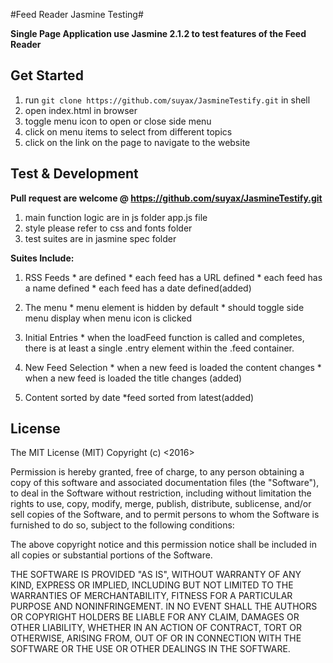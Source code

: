 #Feed Reader Jasmine Testing#

  **Single Page Application use Jasmine 2.1.2 to test features of the Feed Reader**

## Get Started
  1. run ```git clone https://github.com/suyax/JasmineTestify.git``` in shell  
  2. open index.html in browser  
  3. toggle menu icon to open or close side menu  
  4. click on menu items to select from different topics  
  5. click on the link on the page to navigate to the website  

## Test & Development

 **Pull request are welcome @ https://github.com/suyax/JasmineTestify.git**
 
   1. main function logic are in js folder app.js file
   2. style please refer to css and fonts folder
   3. test suites are in jasmine spec folder

**Suites Include:**
 
  1. RSS Feeds
    * are defined
    * each feed has a URL defined
    * each feed has a name defined
    * each feed has a date defined(added)

  2. The menu
    * menu element is hidden by default
    * should toggle side menu display when menu icon is clicked

  3. Initial Entries
    * when the loadFeed function is called and completes, there is at least a single .entry element within the .feed container.

  4. New Feed Selection
    * when a new feed is loaded the content changes
    * when a new feed is loaded the title changes (added)

  5. Content sorted by date
    *feed sorted from latest(added)

## License
  The MIT License (MIT)
  Copyright (c) <2016> <Suya Xu>

  Permission is hereby granted, free of charge, to any person obtaining a copy of this software and associated documentation files (the "Software"), to deal in the Software without restriction, including without limitation the rights to use, copy, modify, merge, publish, distribute, sublicense, and/or sell copies of the Software, and to permit persons to whom the Software is furnished to do so, subject to the following conditions:

  The above copyright notice and this permission notice shall be included in all copies or substantial portions of the Software.

  THE SOFTWARE IS PROVIDED "AS IS", WITHOUT WARRANTY OF ANY KIND, EXPRESS OR IMPLIED, INCLUDING BUT NOT LIMITED TO THE WARRANTIES OF MERCHANTABILITY, FITNESS FOR A PARTICULAR PURPOSE AND NONINFRINGEMENT. IN NO EVENT SHALL THE AUTHORS OR COPYRIGHT HOLDERS BE LIABLE FOR ANY CLAIM, DAMAGES OR OTHER LIABILITY, WHETHER IN AN ACTION OF CONTRACT, TORT OR OTHERWISE, ARISING FROM, OUT OF OR IN CONNECTION WITH THE SOFTWARE OR THE USE OR OTHER DEALINGS IN THE SOFTWARE.

